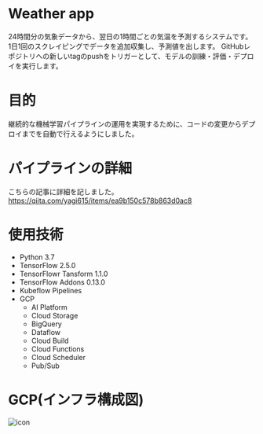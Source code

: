 # Weather app

24時間分の気象データから、翌日の1時間ごとの気温を予測するシステムです。
1日1回のスクレイピングでデータを追加収集し、予測値を出します。
GitHubレポジトリへの新しいtagのpushをトリガーとして、モデルの訓練・評価・デプロイを実行します。

# 目的

継続的な機械学習パイプラインの運用を実現するために、コードの変更からデプロイまでを自動で行えるようにしました。

# パイプラインの詳細

こちらの記事に詳細を記しました。
https://qiita.com/yagi615/items/ea9b150c578b863d0ac8

# 使用技術

- Python 3.7
- TensorFlow 2.5.0
- TensorFlowr Tansform 1.1.0
- TensorFlow Addons 0.13.0
- Kubeflow Pipelines
- GCP
	- AI Platform
	- Cloud Storage
	- BigQuery
	- Dataflow
	- Cloud Build
	- Cloud Functions
	- Cloud Scheduler
	- Pub/Sub

# GCP(インフラ構成図)

![icon](https://user-images.githubusercontent.com/58545149/127773821-71f2a27f-f9d0-48d7-9fd4-71b24563a16a.png)




